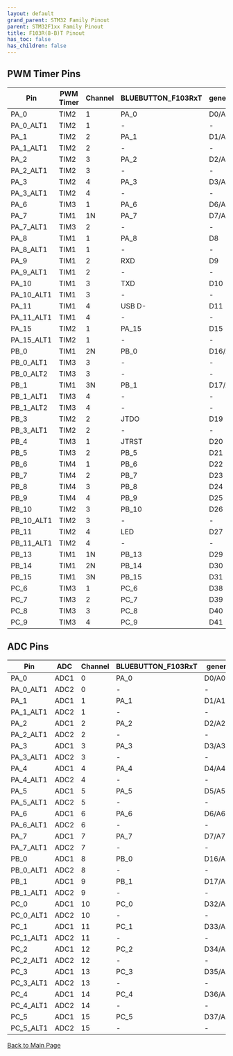 ```yaml
---
layout: default
grand_parent: STM32 Family Pinout
parent: STM32F1xx Family Pinout
title: F103R(8-B)T Pinout
has_toc: false
has_children: false
---
```


## PWM Timer Pins

| Pin | PWM Timer | Channel | BLUEBUTTON_F103RxT | generic | NUCLEO_F103RB |
| --- | --- | --- | --- | --- | --- |
| PA_0 | TIM2 | 1 | PA_0 | D0/A0 | D46/A0 |
| PA_0_ALT1 | TIM2 | 1 | - | - | - |
| PA_1 | TIM2 | 2 | PA_1 | D1/A1 | D47/A1 |
| PA_1_ALT1 | TIM2 | 2 | - | - | - |
| PA_2 | TIM2 | 3 | PA_2 | D2/A2 | D1 |
| PA_2_ALT1 | TIM2 | 3 | - | - | - |
| PA_3 | TIM2 | 4 | PA_3 | D3/A3 | D0 |
| PA_3_ALT1 | TIM2 | 4 | - | - | - |
| PA_6 | TIM3 | 1 | PA_6 | D6/A6 | D12 |
| PA_7 | TIM1 | 1N | PA_7 | D7/A7 | D11 |
| PA_7_ALT1 | TIM3 | 2 | - | - | - |
| PA_8 | TIM1 | 1 | PA_8 | D8 | D7 |
| PA_8_ALT1 | TIM1 | 1 | - | - | - |
| PA_9 | TIM1 | 2 | RXD | D9 | D8 |
| PA_9_ALT1 | TIM1 | 2 | - | - | - |
| PA_10 | TIM1 | 3 | TXD | D10 | D2 |
| PA_10_ALT1 | TIM1 | 3 | - | - | - |
| PA_11 | TIM1 | 4 | USB D- | D11 | D37 |
| PA_11_ALT1 | TIM1 | 4 | - | - | - |
| PA_15 | TIM2 | 1 | PA_15 | D15 | D21 |
| PA_15_ALT1 | TIM2 | 1 | - | - | - |
| PB_0 | TIM1 | 2N | PB_0 | D16/A8 | D49/A3 |
| PB_0_ALT1 | TIM3 | 3 | - | - | - |
| PB_0_ALT2 | TIM3 | 3 | - | - | - |
| PB_1 | TIM1 | 3N | PB_1 | D17/A9 | D41 |
| PB_1_ALT1 | TIM3 | 4 | - | - | - |
| PB_1_ALT2 | TIM3 | 4 | - | - | - |
| PB_3 | TIM2 | 2 | JTDO | D19 | D3 |
| PB_3_ALT1 | TIM2 | 2 | - | - | - |
| PB_4 | TIM3 | 1 | JTRST | D20 | D5 |
| PB_5 | TIM3 | 2 | PB_5 | D21 | D4 |
| PB_6 | TIM4 | 1 | PB_6 | D22 | D10 |
| PB_7 | TIM4 | 2 | PB_7 | D23 | D22 |
| PB_8 | TIM4 | 3 | PB_8 | D24 | D15 |
| PB_9 | TIM4 | 4 | PB_9 | D25 | D14 |
| PB_10 | TIM2 | 3 | PB_10 | D26 | D6 |
| PB_10_ALT1 | TIM2 | 3 | - | - | - |
| PB_11 | TIM2 | 4 | LED | D27 | D39 |
| PB_11_ALT1 | TIM2 | 4 | - | - | - |
| PB_13 | TIM1 | 1N | PB_13 | D29 | D44 |
| PB_14 | TIM1 | 2N | PB_14 | D30 | D43 |
| PB_15 | TIM1 | 3N | PB_15 | D31 | D42 |
| PC_6 | TIM3 | 1 | PC_6 | D38 | D34 |
| PC_7 | TIM3 | 2 | PC_7 | D39 | D9 |
| PC_8 | TIM3 | 3 | PC_8 | D40 | D33 |
| PC_9 | TIM3 | 4 | PC_9 | D41 | D32 |


## ADC Pins

| Pin | ADC | Channel | BLUEBUTTON_F103RxT | generic | NUCLEO_F103RB |
| --- | --- | --- | --- | --- | --- |
| PA_0 | ADC1 | 0 | PA_0 | D0/A0 | D46/A0 |
| PA_0_ALT1 | ADC2 | 0 | - | - | - |
| PA_1 | ADC1 | 1 | PA_1 | D1/A1 | D47/A1 |
| PA_1_ALT1 | ADC2 | 1 | - | - | - |
| PA_2 | ADC1 | 2 | PA_2 | D2/A2 | D1 |
| PA_2_ALT1 | ADC2 | 2 | - | - | - |
| PA_3 | ADC1 | 3 | PA_3 | D3/A3 | D0 |
| PA_3_ALT1 | ADC2 | 3 | - | - | - |
| PA_4 | ADC1 | 4 | PA_4 | D4/A4 | D48/A2 |
| PA_4_ALT1 | ADC2 | 4 | - | - | - |
| PA_5 | ADC1 | 5 | PA_5 | D5/A5 | D13 - LED |
| PA_5_ALT1 | ADC2 | 5 | - | - | - |
| PA_6 | ADC1 | 6 | PA_6 | D6/A6 | D12 |
| PA_6_ALT1 | ADC2 | 6 | - | - | - |
| PA_7 | ADC1 | 7 | PA_7 | D7/A7 | D11 |
| PA_7_ALT1 | ADC2 | 7 | - | - | - |
| PB_0 | ADC1 | 8 | PB_0 | D16/A8 | D49/A3 |
| PB_0_ALT1 | ADC2 | 8 | - | - | - |
| PB_1 | ADC1 | 9 | PB_1 | D17/A9 | D41 |
| PB_1_ALT1 | ADC2 | 9 | - | - | - |
| PC_0 | ADC1 | 10 | PC_0 | D32/A10 | D51/A5 |
| PC_0_ALT1 | ADC2 | 10 | - | - | - |
| PC_1 | ADC1 | 11 | PC_1 | D33/A11 | D50/A4 |
| PC_1_ALT1 | ADC2 | 11 | - | - | - |
| PC_2 | ADC1 | 12 | PC_2 | D34/A12 | D28 |
| PC_2_ALT1 | ADC2 | 12 | - | - | - |
| PC_3 | ADC1 | 13 | PC_3 | D35/A13 | D29 |
| PC_3_ALT1 | ADC2 | 13 | - | - | - |
| PC_4 | ADC1 | 14 | PC_4 | D36/A14 | D45 |
| PC_4_ALT1 | ADC2 | 14 | - | - | - |
| PC_5 | ADC1 | 15 | PC_5 | D37/A15 | D35 |
| PC_5_ALT1 | ADC2 | 15 | - | - | - |


[Back to Main Page](../../)